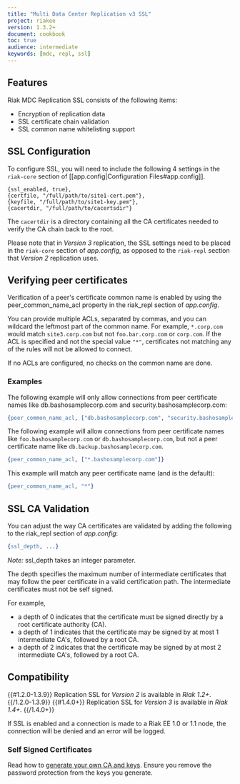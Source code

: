 ```yaml
---
title: "Multi Data Center Replication v3 SSL"
project: riakee
version: 1.3.2+
document: cookbook
toc: true
audience: intermediate
keywords: [mdc, repl, ssl]
---
```


## Features

Riak MDC Replication SSL consists of the following items:

  * Encryption of replication data
  * SSL certificate chain validation
  * SSL common name whitelisting support

## SSL Configuration

To configure SSL, you will need to include the following 4 settings in the
`riak-core` section of [[app.config|Configuration Files#app.config]].

```
{ssl_enabled, true},
{certfile, "/full/path/to/site1-cert.pem"},
{keyfile, "/full/path/to/site1-key.pem"},
{cacertdir, "/full/path/to/cacertsdir"}
```

The `cacertdir` is a directory containing all the CA certificates needed to
verify the CA chain back to the root.

<div class="note">
Please note that in <em>Version 3</em> replication, the SSL settings need to be placed in the <code>riak-core</code> section of <em>app.config</em>, as opposed to the <code>riak-repl</code> section that <em>Version 2</em> replication uses.
</div>

## Verifying peer certificates

Verification of a peer's certificate common name is enabled by using the
peer_common_name_acl property in the riak_repl section of *app.config*.

You can provide multiple ACLs, separated by commas, and you can wildcard
the leftmost part of the common name. For example, `*.corp.com` would match
`site3.corp.com` but not `foo.bar.corp.com` or `corp.com`. If the ACL is
specified and not the special value `"*"`, certificates not matching any
of the rules will not be allowed to connect.

If no ACLs are configured, no checks on the common name are done.

### Examples

The following example will only allow connections from peer certificate names like
db.bashosamplecorp.com and security.bashosamplecorp.com:

```erlang
{peer_common_name_acl, ["db.bashosamplecorp.com", "security.bashosamplecorp.com"]}
```

The following example will allow connections from peer certificate names like  `foo.bashosamplecorp.com` or `db.bashosamplecorp.com`, but not a peer certificate name like `db.backup.bashosamplecorp.com`.

```erlang
{peer_common_name_acl, ["*.bashosamplecorp.com"]}
```

This example will match any peer certificate name (and is the default):

```erlang
{peer_common_name_acl, "*"}
```

## SSL CA Validation

You can adjust the way CA certificates are validated by adding the following to the riak_repl section of *app.config*:

```erlang
{ssl_depth, ...}
```

_Note:_ ssl_depth takes an integer parameter.

The depth specifies the maximum number of intermediate certificates that may follow the peer certificate in a valid certification path. The intermediate certificates must not be self signed.

For example,

  * a depth of 0 indicates that the certificate must be signed directly by a root certificate authority (CA).
  * a depth of 1 indicates that the certificate may be signed by at most 1 intermediate CA's, followed by a root CA.
  * a depth of 2 indicates that the certificate may be signed by at most 2 intermediate CA's, followed by a root CA.

## Compatibility

{{#1.2.0-1.3.9}}
Replication SSL for *Version 2* is available in *Riak 1.2+*.
{{/1.2.0-1.3.9}}
{{#1.4.0+}}
Replication SSL for *Version 3* is available in *Riak 1.4+*.
{{/1.4.0+}}

If SSL is enabled and a connection is made to a Riak EE 1.0 or 1.1 node, the connection will be denied and an error will be logged.

### Self Signed Certificates

Read how to [generate your own CA and keys](http://www.debian-administration.org/articles/618). Ensure you remove the password protection from the keys you generate.